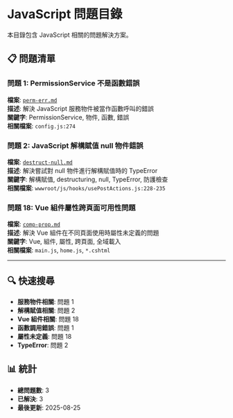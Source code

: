 # JavaScript 問題目錄

本目錄包含 JavaScript 相關的問題解決方案。

## 📋 問題清單

### 問題 1: PermissionService 不是函數錯誤
**檔案**: [`perm-err.md`](./perm-err.md)  
**描述**: 解決 JavaScript 服務物件被當作函數呼叫的錯誤  
**關鍵字**: PermissionService, 物件, 函數, 錯誤  
**相關檔案**: `config.js:274`

### 問題 2: JavaScript 解構賦值 null 物件錯誤
**檔案**: [`destruct-null.md`](./destruct-null.md)  
**描述**: 解決嘗試對 null 物件進行解構賦值時的 TypeError  
**關鍵字**: 解構賦值, destructuring, null, TypeError, 防護檢查  
**相關檔案**: `wwwroot/js/hooks/usePostActions.js:228-235`

### 問題 18: Vue 組件屬性跨頁面可用性問題
**檔案**: [`comp-prop.md`](./comp-prop.md)  
**描述**: 解決 Vue 組件在不同頁面使用時屬性未定義的問題  
**關鍵字**: Vue, 組件, 屬性, 跨頁面, 全域載入  
**相關檔案**: `main.js`, `home.js`, `*.cshtml`

---

## 🔍 快速搜尋

- **服務物件相關**: 問題 1
- **解構賦值相關**: 問題 2
- **Vue 組件相關**: 問題 18
- **函數調用錯誤**: 問題 1
- **屬性未定義**: 問題 18
- **TypeError**: 問題 2

## 📊 統計

- **總問題數**: 3
- **已解決**: 3
- **最後更新**: 2025-08-25